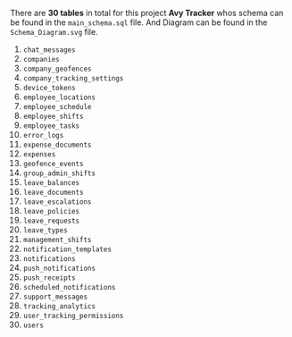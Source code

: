 There are **30 tables** in total for this project **Avy Tracker** whos schema can be found in the `main_schema.sql` file. And Diagram can be found in the `Schema_Diagram.svg` file.
1. `chat_messages`
2. `companies`
3. `company_geofences`
4. `company_tracking_settings`
5. `device_tokens`
6. `employee_locations`
7. `employee_schedule`
8. `employee_shifts`
9. `employee_tasks`
10. `error_logs`
11. `expense_documents`
12. `expenses`
13. `geofence_events`
14. `group_admin_shifts`
15. `leave_balances`
16. `leave_documents`
17. `leave_escalations`
18. `leave_policies`
19. `leave_requests`
20. `leave_types`
21. `management_shifts`
22. `notification_templates`
23. `notifications`
24. `push_notifications`
25. `push_receipts`
26. `scheduled_notifications`
27. `support_messages`
28. `tracking_analytics`
29. `user_tracking_permissions`
30. `users`